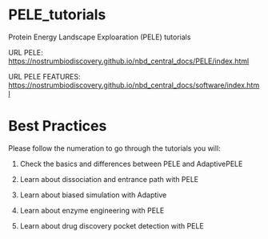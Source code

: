 # PELE_tutorials

Protein Energy Landscape Exploaration (PELE) tutorials

URL PELE: https://nostrumbiodiscovery.github.io/nbd_central_docs/PELE/index.html

URL PELE FEATURES: https://nostrumbiodiscovery.github.io/nbd_central_docs/software/index.html

# Best Practices

Please follow the numeration to go through the tutorials you will:

1) Check the basics and differences between PELE and AdaptivePELE

2) Learn about dissociation and entrance path with PELE

3) Learn about biased simulation with Adaptive

4) Learn about enzyme engineering with PELE

5) Learn about drug discovery pocket detection with PELE
